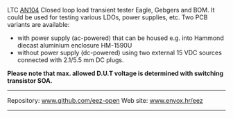 LTC [AN104](http://www.linear.com/docs/29876) Closed loop load transient tester Eagle, Gebgers and BOM. It could be used for testing various LDOs, power supplies, etc.
Two PCB variants are available: 

* with power supply (ac-powered) that can be housed e.g. into Hammond diecast aluminium enclosure HM-1590U 
* without power supply (dc-powered) using two external 15 VDC sources connected with 2.1/5.5 mm DC plugs.

**Please note that max. allowed D.U.T voltage is determined with switching transistor SOA.**

**********************

Repository: www.github.com/eez-open
Web site: www.envox.hr/eez

**********************